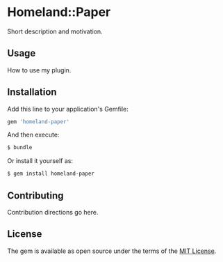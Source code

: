 # Homeland::Paper
Short description and motivation.

## Usage
How to use my plugin.

## Installation
Add this line to your application's Gemfile:

```ruby
gem 'homeland-paper'
```

And then execute:
```bash
$ bundle
```

Or install it yourself as:
```bash
$ gem install homeland-paper
```

## Contributing
Contribution directions go here.

## License
The gem is available as open source under the terms of the [MIT License](http://opensource.org/licenses/MIT).
